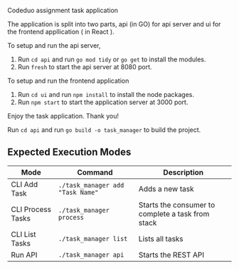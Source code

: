 Codeduo assignment task application

The application is split into two parts, api (in GO) for api server and ui for the frontend appllication ( in React ).

To setup and run the api server,

1. Run `cd api` and run `go mod tidy` or `go get` to install the modules.
2. Run `fresh` to start the api server at 8080 port.

To setup and run the frontend application

1. Run `cd ui` and run `npm install` to install the node packages.
2. Run `npm start` to start the application server at 3000 port.

Enjoy the task application.
Thank you!

Run `cd api` and run `go build -o task_manager` to build the project.

## Expected Execution Modes

| Mode              | Command                          | Description                                       |
| ----------------- | -------------------------------- | ------------------------------------------------- |
| CLI Add Task      | `./task_manager add "Task Name"` | Adds a new task                                   |
| CLI Process Tasks | `./task_manager process`         | Starts the consumer to complete a task from stack |
| CLI List Tasks    | `./task_manager list`            | Lists all tasks                                   |
| Run API           | `./task_manager api`             | Starts the REST API                               |
